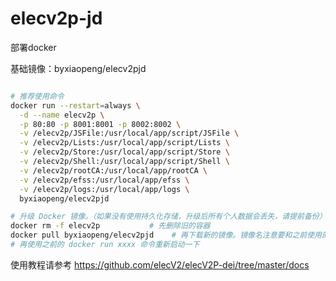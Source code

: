 # elecv2p-jd

部署docker

基础镜像：byxiaopeng/elecv2pjd

``` sh

# 推荐使用命令
docker run --restart=always \
  -d --name elecv2p \
  -p 80:80 -p 8001:8001 -p 8002:8002 \
  -v /elecv2p/JSFile:/usr/local/app/script/JSFile \
  -v /elecv2p/Lists:/usr/local/app/script/Lists \
  -v /elecv2p/Store:/usr/local/app/script/Store \
  -v /elecv2p/Shell:/usr/local/app/script/Shell \
  -v /elecv2p/rootCA:/usr/local/app/rootCA \
  -v /elecv2p/efss:/usr/local/app/efss \
  -v /elecv2p/logs:/usr/local/app/logs \
  byxiaopeng/elecv2pjd

# 升级 Docker 镜像。（如果没有使用持久化存储，升级后所有个人数据会丢失，请提前备份）
docker rm -f elecv2p           # 先删除旧的容器
docker pull byxiaopeng/elecv2pjd    # 再下载新的镜像。镜像名注意要和之前使用的相对应
# 再使用之前的 docker run xxxx 命令重新启动一下
```
使用教程请参考
https://github.com/elecV2/elecV2P-dei/tree/master/docs
